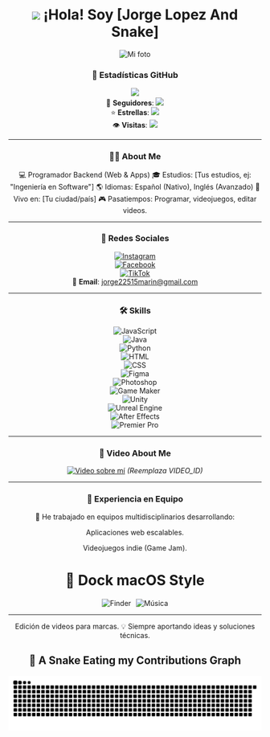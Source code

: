 <div align="center">

# <img src="https://media.giphy.com/media/hvRJCLFzcasrR4ia7z/giphy.gif" width="28"> ¡Hola! Soy [Jorge Lopez And Snake] 

![Mi foto](https://i.ibb.co/27b1Wky1/Github-Img.png)

### 🌟 **Estadísticas GitHub**  
![](https://komarev.com/ghpvc/?username=tu-usuario&color=blue)  
📌 **Seguidores**: ![](https://img.shields.io/github/followers/tu-usuario?label=Follow&style=social)  
⭐ **Estrellas**: ![](https://img.shields.io/github/stars/tu-usuario?label=Stars)  
👁️ **Visitas**: ![](https://profile-counter.glitch.me/tu-usuario/count.svg)  

---  

### **🧑‍💻 About Me**  

💻 Programador Backend (Web & Apps)
🎓 Estudios: [Tus estudios, ej: "Ingeniería en Software"]
🌎 Idiomas: Español (Nativo), Inglés (Avanzado)
📍 Vivo en: [Tu ciudad/país]
🎮 Pasatiempos: Programar, videojuegos, editar videos.


---  

### **📱 Redes Sociales**  
[![Instagram](https://img.shields.io/badge/-Instagram-E4405F?logo=instagram&logoColor=white)](https://instagram.com/iamgeorge)  
[![Facebook](https://img.shields.io/badge/-Facebook-1877F2?logo=facebook&logoColor=white)](https://facebook.com/jorgelopez)  
[![TikTok](https://img.shields.io/badge/-TikTok-000000?logo=tiktok)](https://tiktok.com/@snakeoficiall)  
📧 **Email**: [jorge22515marin@gmail.com](mailto:tu-email@gmail.com)  

---  

### **🛠 Skills**  
![JavaScript](https://img.shields.io/badge/-JavaScript-F7DF1E?logo=javascript&logoColor=black)  
![Java](https://img.shields.io/badge/-Java-007396?logo=java)  
![Python](https://img.shields.io/badge/-Python-3776AB?logo=python)  
![HTML](https://img.shields.io/badge/-HTML-E34F26?logo=html5)  
![CSS](https://img.shields.io/badge/-CSS-1572B6?logo=css3)  
![Figma](https://img.shields.io/badge/-Figma-F24E1E?logo=figma)  
![Photoshop](https://img.shields.io/badge/-Photoshop-31A8FF?logo=adobe-photoshop)  
![Game Maker](https://img.shields.io/badge/-Game%20Maker-000000?logo=gamemaker)  
![Unity](https://img.shields.io/badge/-Unity-FFFFFF?logo=unity)  
![Unreal Engine](https://img.shields.io/badge/-Unreal%20Engine-0E1128?logo=unrealengine)  
![After Effects](https://img.shields.io/badge/-After%20Effects-9999FF?logo=adobe-after-effects)  
![Premier Pro](https://img.shields.io/badge/-Premier%20Pro-9999FF?logo=adobe-premiere-pro)  

---  

### **🎥 Video About Me**  
[![Video sobre mí](https://img.youtube.com/vi/VIDEO_ID/0.jpg)](https://youtu.be/VIDEO_ID) *(Reemplaza VIDEO_ID)*  

---  

### **👥 Experiencia en Equipo**  

🚀 He trabajado en equipos multidisciplinarios desarrollando:

Aplicaciones web escalables.

Videojuegos indie (Game Jam).

<div align="center">

# 🍏 Dock macOS Style  

<!-- Dock Container -->
<div style="display: flex; justify-content: center; gap: 10px; margin-top: 20px;">
  
  <!-- Finder Icon (Logros & Lenguajes) -->
  <a href="#finder-popup" style="text-decoration: none;">
    <img src="https://cdn-icons-png.flaticon.com/512/2965/2965300.png" width="50" title="Finder">
  </a>

  <!-- Music Icon (Spotify Playlist) -->
  <a href="#music-popup" style="text-decoration: none;">
    <img src="https://cdn-icons-png.flaticon.com/512/725/725281.png" width="50" title="Música">
  </a>

</div>

---

<!-- Finder Popup (Logros & Lenguajes) -->
<div id="finder-popup" style="display: none; background: rgba(255,255,255,0.9); border-radius: 12px; padding: 15px; width: 300px; margin: 20px auto; box-shadow: 0 4px 8px rgba(0,0,0,0.1);">
  <h3>📂 Finder - Mis Logros</h3>
  <ul>
    <li>🚀 +10 proyectos en GitHub.</li>
    <li>🏆 Hackathon Winner 2023.</li>
    <li>📌 Contribuidor Open-Source.</li>
  </ul>
  <h3>👨‍💻 Lenguajes que más uso:</h3>
  <ul>
    <li>JavaScript (Node.js, React)</li>
    <li>Python (Django, Flask)</li>
    <li>Java (Spring Boot)</li>
  </ul>
</div>

<!-- Music Popup (Spotify) -->
<div id="music-popup" style="display: none; background: rgba(255,255,255,0.9); border-radius: 12px; padding: 15px; width: 300px; margin: 20px auto; box-shadow: 0 4px 8px rgba(0,0,0,0.1);">
  <h3>🎵 My Favorite Playlist</h3>
  <img src="https://i.scdn.co/image/ab67706c0000bebbc0a72a6ac16b5b1e31f0b9e5" width="200" style="border-radius: 8px;"><br>
  <strong>Lofi Hip-Hop</strong><br>
  <small>Relax & Code</small><br><br>
  <a href="https://open.spotify.com/playlist/37i9dQZF1DXcBWIGoYBM5M?si=123456789" target="_blank">
    <img src="https://cdn-icons-png.flaticon.com/512/2111/2111624.png" width="30" title="Play en Spotify">
  </a>
</div>

</div>

Edición de videos para marcas.
💡 Siempre aportando ideas y soluciones técnicas.

## 🐍 A Snake Eating my Contributions Graph
	
<p align = "center">
	<img src = "https://github.com/7oSkaaa/7oSkaaa/blob/output/github-contribution-grid-snake.svg?" alt = "Snake Game"/>
</p>
